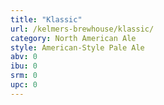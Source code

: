 ```yaml
---
title: "Klassic"
url: /kelmers-brewhouse/klassic/
category: North American Ale
style: American-Style Pale Ale
abv: 0
ibu: 0
srm: 0
upc: 0
---
```


